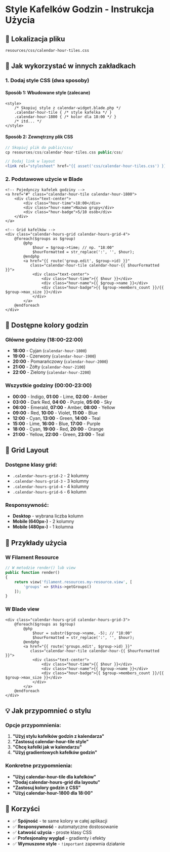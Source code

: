 # Style Kafelków Godzin - Instrukcja Użycia

## 📁 Lokalizacja pliku
```
resources/css/calendar-hour-tiles.css
```

## 🎯 Jak wykorzystać w innych zakładkach

### 1. Dodaj style CSS (dwa sposoby)

#### Sposób 1: Wbudowane style (zalecane)
```blade
<style>
    /* Skopiuj style z calendar-widget.blade.php */
    .calendar-hour-tile { /* style kafelka */ }
    .calendar-hour-1800 { /* kolor dla 18:00 */ }
    /* itd... */
</style>
```

#### Sposób 2: Zewnętrzny plik CSS
```php
// Skopiuj plik do public/css/
cp resources/css/calendar-hour-tiles.css public/css/

// Dodaj link w layout
<link rel="stylesheet" href="{{ asset('css/calendar-hour-tiles.css') }}">
```

### 2. Podstawowe użycie w Blade
```blade
<!-- Pojedynczy kafelek godziny -->
<a href="#" class="calendar-hour-tile calendar-hour-1800">
    <div class="text-center">
        <div class="hour-time">18:00</div>
        <div class="hour-name">Nazwa grupy</div>
        <div class="hour-badge">5/10 osób</div>
    </div>
</a>

<!-- Grid kafelków -->
<div class="calendar-hours-grid calendar-hours-grid-4">
    @foreach($groups as $group)
        @php
            $hour = $group->time; // np. "18:00"
            $hourFormatted = str_replace(':', '', $hour);
        @endphp
        <a href="{{ route('group.edit', $group->id) }}" 
           class="calendar-hour-tile calendar-hour-{{ $hourFormatted }}">
            <div class="text-center">
                <div class="hour-time">{{ $hour }}</div>
                <div class="hour-name">{{ $group->name }}</div>
                <div class="hour-badge">{{ $group->members_count }}/{{ $group->max_size }}</div>
            </div>
        </a>
    @endforeach
</div>
```

## 🎨 Dostępne kolory godzin

### Główne godziny (18:00-22:00)
- **18:00** - Cyjan (`calendar-hour-1800`)
- **19:00** - Czerwony (`calendar-hour-1900`)
- **20:00** - Pomarańczowy (`calendar-hour-2000`)
- **21:00** - Żółty (`calendar-hour-2100`)
- **22:00** - Zielony (`calendar-hour-2200`)

### Wszystkie godziny (00:00-23:00)
- **00:00** - Indigo, **01:00** - Lime, **02:00** - Amber
- **03:00** - Dark Red, **04:00** - Purple, **05:00** - Sky
- **06:00** - Emerald, **07:00** - Amber, **08:00** - Yellow
- **09:00** - Red, **10:00** - Violet, **11:00** - Blue
- **12:00** - Cyan, **13:00** - Green, **14:00** - Teal
- **15:00** - Lime, **16:00** - Blue, **17:00** - Purple
- **18:00** - Cyan, **19:00** - Red, **20:00** - Orange
- **21:00** - Yellow, **22:00** - Green, **23:00** - Teal

## 📱 Grid Layout

### Dostępne klasy grid:
- `.calendar-hours-grid-2` - 2 kolumny
- `.calendar-hours-grid-3` - 3 kolumny  
- `.calendar-hours-grid-4` - 4 kolumny
- `.calendar-hours-grid-6` - 6 kolumn

### Responsywność:
- **Desktop** - wybrana liczba kolumn
- **Mobile (640px-)** - 2 kolumny
- **Mobile (480px-)** - 1 kolumna

## 🔧 Przykłady użycia

### W Filament Resource
```php
// W metodzie render() lub view
public function render()
{
    return view('filament.resources.my-resource.view', [
        'groups' => $this->getGroups()
    ]);
}
```

### W Blade view
```blade
<div class="calendar-hours-grid calendar-hours-grid-3">
    @foreach($groups as $group)
        @php
            $hour = substr($group->name, -5); // "18:00"
            $hourFormatted = str_replace(':', '', $hour);
        @endphp
        <a href="{{ route('groups.edit', $group->id) }}" 
           class="calendar-hour-tile calendar-hour-{{ $hourFormatted }}">
            <div class="text-center">
                <div class="hour-time">{{ $hour }}</div>
                <div class="hour-name">{{ $group->name }}</div>
                <div class="hour-badge">{{ $group->members_count }}/{{ $group->max_size }}</div>
            </div>
        </a>
    @endforeach
</div>
```

## 💡 Jak przypomnieć o stylu

### Opcje przypomnienia:
1. **"Użyj stylu kafelków godzin z kalendarza"**
2. **"Zastosuj calendar-hour-tile style"**
3. **"Chcę kafelki jak w kalendarzu"**
4. **"Użyj gradientowych kafelków godzin"**

### Konkretne przypomnienia:
- **"Użyj calendar-hour-tile dla kafelków"**
- **"Dodaj calendar-hours-grid dla layoutu"**
- **"Zastosuj kolory godzin z CSS"**
- **"Użyj calendar-hour-1800 dla 18:00"**

## 🎯 Korzyści
- ✅ **Spójność** - te same kolory w całej aplikacji
- ✅ **Responsywność** - automatyczne dostosowanie
- ✅ **Łatwość użycia** - proste klasy CSS
- ✅ **Profesjonalny wygląd** - gradienty i efekty
- ✅ **Wymuszone style** - `!important` zapewnia działanie
